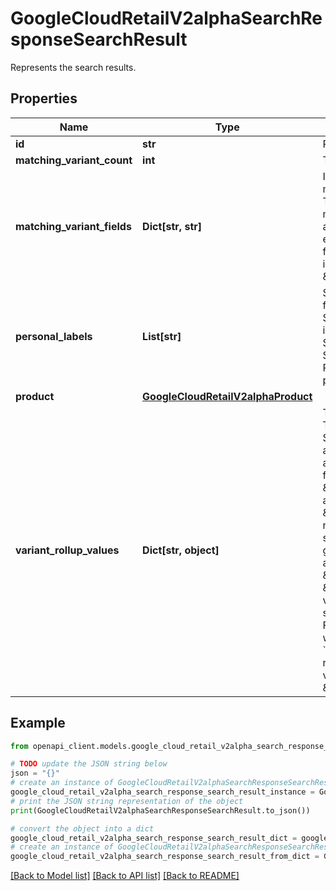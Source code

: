 # GoogleCloudRetailV2alphaSearchResponseSearchResult

Represents the search results.

## Properties

Name | Type | Description | Notes
------------ | ------------- | ------------- | -------------
**id** | **str** | Product.id of the searched Product. | [optional] 
**matching_variant_count** | **int** | The count of matched variant Products. | [optional] 
**matching_variant_fields** | **Dict[str, str]** | If a variant Product matches the search query, this map indicates which Product fields are matched. The key is the Product.name, the value is a field mask of the matched Product fields. If matched attributes cannot be determined, this map will be empty. For example, a key \&quot;sku1\&quot; with field mask \&quot;products.color_info\&quot; indicates there is a match between \&quot;sku1\&quot; ColorInfo and the query. | [optional] 
**personal_labels** | **List[str]** | Specifies previous events related to this product for this user based on UserEvent with same SearchRequest.visitor_id or UserInfo.user_id. This is set only when SearchRequest.PersonalizationSpec.mode is SearchRequest.PersonalizationSpec.Mode.AUTO. Possible values: * &#x60;purchased&#x60;: Indicates that this product has been purchased before. | [optional] 
**product** | [**GoogleCloudRetailV2alphaProduct**](GoogleCloudRetailV2alphaProduct.md) |  | [optional] 
**variant_rollup_values** | **Dict[str, object]** | The rollup matching variant Product attributes. The key is one of the SearchRequest.variant_rollup_keys. The values are the merged and de-duplicated Product attributes. Notice that the rollup values are respect filter. For example, when filtering by \&quot;colorFamilies:ANY(\\\&quot;red\\\&quot;)\&quot; and rollup \&quot;colorFamilies\&quot;, only \&quot;red\&quot; is returned. For textual and numerical attributes, the rollup values is a list of string or double values with type google.protobuf.ListValue. For example, if there are two variants with colors \&quot;red\&quot; and \&quot;blue\&quot;, the rollup values are { key: \&quot;colorFamilies\&quot; value { list_value { values { string_value: \&quot;red\&quot; } values { string_value: \&quot;blue\&quot; } } } } For FulfillmentInfo, the rollup values is a double value with type google.protobuf.Value. For example, &#x60;{key: \&quot;pickupInStore.store1\&quot; value { number_value: 10 }}&#x60; means a there are 10 variants in this product are available in the store \&quot;store1\&quot;. | [optional] 

## Example

```python
from openapi_client.models.google_cloud_retail_v2alpha_search_response_search_result import GoogleCloudRetailV2alphaSearchResponseSearchResult

# TODO update the JSON string below
json = "{}"
# create an instance of GoogleCloudRetailV2alphaSearchResponseSearchResult from a JSON string
google_cloud_retail_v2alpha_search_response_search_result_instance = GoogleCloudRetailV2alphaSearchResponseSearchResult.from_json(json)
# print the JSON string representation of the object
print(GoogleCloudRetailV2alphaSearchResponseSearchResult.to_json())

# convert the object into a dict
google_cloud_retail_v2alpha_search_response_search_result_dict = google_cloud_retail_v2alpha_search_response_search_result_instance.to_dict()
# create an instance of GoogleCloudRetailV2alphaSearchResponseSearchResult from a dict
google_cloud_retail_v2alpha_search_response_search_result_from_dict = GoogleCloudRetailV2alphaSearchResponseSearchResult.from_dict(google_cloud_retail_v2alpha_search_response_search_result_dict)
```
[[Back to Model list]](../README.md#documentation-for-models) [[Back to API list]](../README.md#documentation-for-api-endpoints) [[Back to README]](../README.md)


